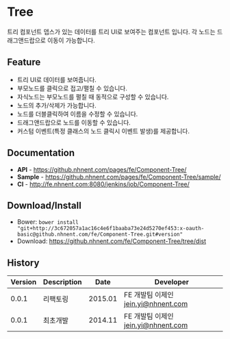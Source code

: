 Tree
======================
트리 컴포넌트
뎁스가 있는 데이터를 트리 UI로 보여주는 컴포넌트 입니다.
각 노드는 드래그앤드랍으로 이동이 가능합니다.

## Feature
* 트리 UI로 데이터를 보여줍니다.
* 부모노드를 클릭으로 접고/펼칠 수 있습니다.
* 자식노드는 부모노드를 펼칠 때 동적으로 구성할 수 있습니다.
* 노드의 추가/삭제가 가능합니다.
* 노드를 더블클릭하여 이름을 수정할 수 있습니다.
* 드래그앤드랍으로 노드를 이동할 수 있습니다.
* 커스텀 이벤트(특정 클래스의 노드 클릭시 이벤트 발생)를 제공합니다.

## Documentation
* **API** - <https://github.nhnent.com/pages/fe/Component-Tree/>
* **Sample** - <https://github.nhnent.com/pages/fe/Component-Tree/sample/>
* **CI** - <http://fe.nhnent.com:8080/jenkins/job/Component-Tree/>

## Download/Install
* Bower: `bower install "git+http://3c672057a1ac16c4e6f1baaba73e24d5270ef453:x-oauth-basic@github.nhnent.com/fe/Component-Tree.git#version"`
* Download: <https://github.nhnent.com/fe/Component-Tree/tree/dist>

## History
| Version | Description | Date | Developer |
| ---- | ---- | ---- | ---- |
| 0.0.1 | 리팩토링 | 2015.01 | FE 개발팀 이제인 <jein.yi@nhnent.com> |
| 0.0.1 | 최초개발 | 2014.11 | FE 개발팀 이제인 <jein.yi@nhnent.com> |



